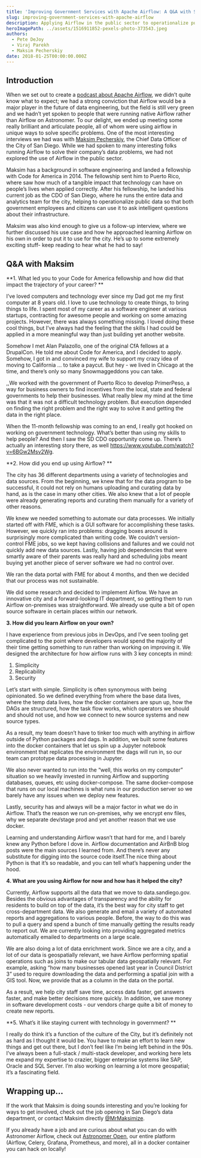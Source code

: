 ```yaml
---
title: 'Improving Government Services with Apache Airflow: A Q&A with San Diego’s Chief Data Officer'
slug: improving-government-services-with-apache-airflow
description: Applying Airflow in the public sector to operationalize public data
heroImagePath: ../assets/1516911852-pexels-photo-373543.jpeg
authors:
  - Pete DeJoy
  - Viraj Parekh
  - Maksim Pecherskiy
date: 2018-01-25T00:00:00.000Z
---
```


## Introduction

When we set out to create a [podcast about Apache Airflow](https://soundcloud.com/the-airflow-podcast), we didn’t quite know what to expect; we had a strong conviction that Airflow would be a major player in the future of data engineering, but the field is still very green and we hadn’t yet spoken to people that were running native Airflow rather than Airflow on Astronomer. To our delight, we ended up meeting some really brilliant and articulate people, all of whom were using airflow in unique ways to solve specific problems. One of the most interesting interviews we had was with [Maksim Pecherskiy](mrmaksimize.com), the Chief Data Officer of the City of San Diego. While we had spoken to many interesting folks running Airflow to solve their company’s data problems, we had not explored the use of Airflow in the public sector.

Maksim has a background in software engineering and landed a fellowship with Code for America in 2014. The fellowship sent him to Puerto Rico, where saw how much of a tangible impact that technology can have on people’s lives when applied correctly. After his fellowship, he landed his current job as the CDO of San Diego, where he runs the entire data and analytics team for the city, helping to operationalize public data so that both government employees and citizens can use it to ask intelligent questions about their infrastructure.

Maksim was also kind enough to give us a follow-up interview, where we further discussed his use case and how he approached learning Airflow on his own in order to put it to use for the city. He’s up to some extremely exciting stuff- keep reading to hear what he had to say!

## Q&A with Maksim

**1. What led you to your Code for America fellowship and how did that impact the trajectory of your career? **

I’ve loved computers and technology ever since my Dad got me my first computer at 8 years old. I love to use technology to create things, to bring things to life. I spent most of my career as a software engineer at various startups, contracting for awesome people and working on some amazing projects.  However, there was always something missing. I loved doing these cool things, but I’ve always had the feeling that the skills I had could be applied in a more meaningful way than just building yet another website.  

Somehow I met Alan Palazollo, one of the original CfA fellows at a DrupalCon. He told me about Code for America, and I decided to apply. Somehow, I got in and convinced my wife to support my crazy idea of moving to California … to take a paycut.  But hey - we lived in Chicago at the time, and there’s only so many Snowmaggeddons you can take. 


,,We worked with the government of Puerto Rico to develop PrimerPeso, a way for business owners to find incentives from the local, state and federal governments to help their businesses.  What really blew my mind at the time was that it was not a difficult technology problem. But execution depended on finding the right problem and the right way to solve it and getting the data in the right place.  

When the 11-month fellowship was coming to an end, I really got hooked on working on government technology. What’s better than using my skills to help people? And then I saw the SD CDO opportunity come up.  There’s actually an interesting story there, as well
https://www.youtube.com/watch?v=6BGw2Msv2Wg. 



**2. How did you end up using Airflow? **

The city has 36 different departments using a variety of technologies and data sources.  From the beginning, we knew that for the data program to be successful, it could not rely on humans uploading and curating data by hand, as is the case in many other cities.  We also knew that a lot of people were already generating reports and curating them manually for a variety of other reasons.

We knew we needed something to automate our data processes.  We initially started off with FME, which is a GUI software for accomplishing these tasks.  However, we quickly ran into problems: dragging boxes around is surprisingly more complicated than writing code.  We couldn’t version-control FME jobs, so we kept having collisions and failures and we could not quickly add new data sources.  Lastly, having job dependencies that were smartly aware of their parents was really hard and scheduling jobs meant buying yet another piece of server software we had no control over.  

We ran the data portal with FME for about 4 months, and then we decided that our process was not sustainable.

We did some research and decided to implement Airflow.  We have an innovative city and a forward-looking IT department, so getting them to run Airflow on-premises was straightforward.  We already use quite a bit of open source software in certain places within our network.  


**3. How did you learn Airflow on your own?**

I have experience from previous jobs in DevOps, and I’ve seen tooling get complicated to the point where developers would spend the majority of their time getting something to run rather than working on improving it. We designed the architecture for how airflow runs with 3 key concepts in mind:

1. Simplicity
2. Replicability  
3. Security

Let’s start with simple. Simplicity is often synonymous with being opinionated. So we defined everything from where the base data lives, where the temp data lives, how the docker containers are spun up, how the DAGs are structured, how the task flow works, which  operators we should and should not use, and how we connect to new source systems and new source types.  

As a result, my team doesn’t have to tinker too much with anything in airflow outside of Python packages and dags.  In addition, we built some features into the docker containers that let us spin up a Jupyter notebook environment that replicates the environment the dags will run in, so our team can prototype data processing in Jupyter. 

We also never wanted to run into the “well, this works on my computer” situation so we heavily invested in running Airflow and supporting databases, queues, etc using docker-compose. The same docker-compose that runs on our local machines is what runs in our production server so
 we barely have any issues when we deploy new features. 

Lastly, security has and always will be a major factor in what we do in Airflow.  That’s the reason we run on-premises, why we encrypt env files, why we separate dev/stage prod and yet another reason that we use docker.  

Learning and understanding Airflow wasn’t that hard for me, and I barely knew any Python before I dove in.  Airflow documentation and AirBnB blog posts were the main sources I learned from. And there’s never any substitute for digging into the source code itself.The nice thing about Python is that it’s so readable, and you can tell what’s happening under the hood.  


**4. What are you using Airflow for now and how has it helped the city?**

Currently, Airflow supports all the data that we move to data.sandiego.gov. Besides the obvious advantages of transparency and the ability for residents to build on top of the data, it’s the best way for city staff to get cross-department data. We also generate and email a variety of automated reports and aggregations to various people. Before, the way to do this was to pull a query and spend a bunch of time manually getting the results ready to report out.  We are currently looking into providing aggregated metrics automatically emailed to departments on a large scale.

We are also doing a lot of data enrichment work. Since we are a city, and a lot of our data is geospatially relevant, we have Airflow performing spatial operations such as joins to make our tabular data geospatially relevant.  For example, asking “how many businesses opened last year in Council District 3” used to require downloading the data and performing a spatial join with a GIS tool. Now, we provide that as  a column in the data on the portal.  

As a result, we help city staff save time, access data faster, get answers faster, and make better decisions more quickly.  In addition, we save money in software development costs - our vendors charge quite a bit of money to create new reports.  


**5. What’s it like staying current with technology in government? **


I really do think it’s a function of the culture of the City, but it’s definitely not as hard as I thought it would be. You have to make an effort to learn new things and get out there, but I don’t feel like I’m being left behind in the 90s.  I’ve always been a full-stack / multi-stack developer, and working here lets me expand my expertise to crazier, bigger enterprise systems like SAP, Oracle and SQL Server. I’m also working on learning a lot more geospatial; it’s a fascinating field.  


## Wrapping up...

If the work that Maksim is doing sounds interesting and you’re looking for ways to get involved, check out the job opening in San Diego’s data department, or contact Maksim directly [@MrMaksimize](https://twitter.com/MrMaksimize). 

If you already have a job and are curious about what you can do with Astronomer Airflow, check out [Astronomer Open](https://github.com/astronomerio/astronomer), our entire platform (Airflow, Celery, Grafana, Prometheus, and more), all in a docker container you can hack on locally!